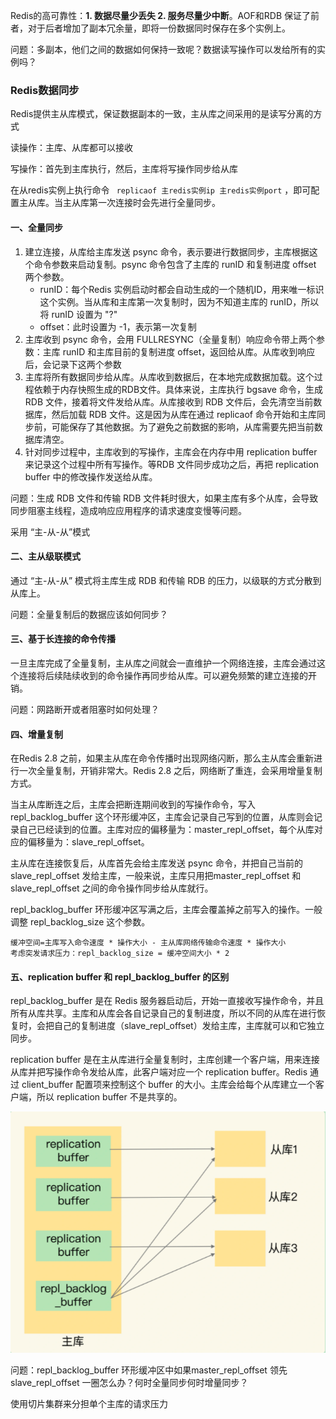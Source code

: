 Redis的高可靠性：**1. 数据尽量少丢失 2. 服务尽量少中断**。AOF和RDB 保证了前者，对于后者增加了副本冗余量，即将一份数据同时保存在多个实例上。

问题：多副本，他们之间的数据如何保持一致呢？数据读写操作可以发给所有的实例吗？

### Redis数据同步

Redis提供主从库模式，保证数据副本的一致，主从库之间采用的是读写分离的方式

读操作：主库、从库都可以接收

写操作：首先到主库执行，然后，主库将写操作同步给从库

在从redis实例上执行命令  ` replicaof 主redis实例ip 主redis实例port` ，即可配置主从库。当主从库第一次连接时会先进行全量同步。

#### 一、全量同步

1. 建立连接，从库给主库发送 psync 命令，表示要进行数据同步，主库根据这个命令参数来启动复制。psync 命令包含了主库的 runID 和复制进度 offset 两个参数。
   - runID：每个Redis 实例启动时都会自动生成的一个随机ID，用来唯一标识这个实例。当从库和主库第一次复制时，因为不知道主库的 runID，所以将 runID 设置为 "?"
   - offset：此时设置为 -1，表示第一次复制
2. 主库收到 psync 命令，会用 FULLRESYNC（全量复制）响应命令带上两个参数：主库 runID 和主库目前的复制进度 offset，返回给从库。从库收到响应后，会记录下这两个参数
3. 主库将所有数据同步给从库。从库收到数据后，在本地完成数据加载。这个过程依赖于内存快照生成的RDB文件。具体来说，主库执行 bgsave 命令，生成 RDB 文件，接着将文件发给从库。从库接收到 RDB 文件后，会先清空当前数据库，然后加载 RDB 文件。这是因为从库在通过 replicaof 命令开始和主库同步前，可能保存了其他数据。为了避免之前数据的影响，从库需要先把当前数据库清空。
4. 针对同步过程中，主库收到的写操作，主库会在内存中用 replication buffer 来记录这个过程中所有写操作。等RDB 文件同步成功之后，再把 replication buffer 中的修改操作发送给从库。

问题：生成 RDB 文件和传输 RDB 文件耗时很大，如果主库有多个从库，会导致同步阻塞主线程，造成响应应用程序的请求速度变慢等问题。

采用 “主-从-从”模式

#### 二、主从级联模式

通过 “主-从-从” 模式将主库生成 RDB 和传输 RDB 的压力，以级联的方式分散到从库上。

问题：全量复制后的数据应该如何同步？

#### 三、基于长连接的命令传播

一旦主库完成了全量复制，主从库之间就会一直维护一个网络连接，主库会通过这个连接将后续陆续收到的命令操作再同步给从库。可以避免频繁的建立连接的开销。

问题：网路断开或者阻塞时如何处理？

#### 四、增量复制

在Redis 2.8 之前，如果主从库在命令传播时出现网络闪断，那么主从库会重新进行一次全量复制，开销非常大。Redis 2.8 之后，网络断了重连，会采用增量复制方式。

当主从库断连之后，主库会把断连期间收到的写操作命令，写入 repl_backlog_buffer 这个环形缓冲区，主库会记录自己写到的位置，从库则会记录自己已经读到的位置。主库对应的偏移量为：master_repl_offset，每个从库对应的偏移量为：slave_repl_offset。

主从库在连接恢复后，从库首先会给主库发送 psync 命令，并把自己当前的 slave_repl_offset 发给主库，一般来说，主库只用把master_repl_offset 和 slave_repl_offset 之间的命令操作同步给从库就行。

repl_backlog_buffer 环形缓冲区写满之后，主库会覆盖掉之前写入的操作。一般调整 repl_backlog_size 这个参数。

```shell
缓冲空间=主库写入命令速度 * 操作大小 - 主从库网络传输命令速度 * 操作大小
考虑突发请求压力：repl_backlog_size = 缓冲空间大小 * 2 
```

#### 五、replication buffer 和 repl_backlog_buffer 的区别

repl_backlog_buffer 是在 Redis 服务器启动后，开始一直接收写操作命令，并且所有从库共享。主库和从库会各自记录自己的复制进度，所以不同的从库在进行恢复时，会把自己的复制进度（slave_repl_offset）发给主库，主库就可以和它独立同步。

replication buffer 是在主从库进行全量复制时，主库创建一个客户端，用来连接从库并把写操作命令发给从库，此客户端对应一个 replication buffer。Redis 通过 client_buffer 配置项来控制这个 buffer 的大小。主库会给每个从库建立一个客户端，所以 replication buffer 不是共享的。

![](./image/replication_buffer和repl_backlog_buffer区别.png)

问题：repl_backlog_buffer 环形缓冲区中如果master_repl_offset 领先 slave_repl_offset 一圈怎么办？何时全量同步何时增量同步？

使用切片集群来分担单个主库的请求压力